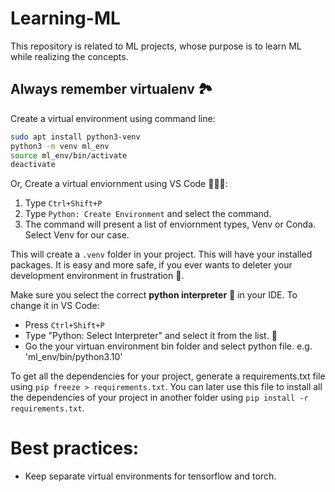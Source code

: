 # Learning-ML
This repository is related to ML projects, whose purpose is to learn ML while realizing the concepts.

## Always remember virtualenv 🏞️

Create a virtual environment using command line:

```bash
sudo apt install python3-venv
python3 -m venv ml_env
source ml_env/bin/activate
deactivate
```

Or, Create a virtual enviornment using VS Code 👨🏽‍💻:

1. Type `Ctrl+Shift+P`
2. Type `Python: Create Environment` and select the command.
3. The command will present a list of enviornment types, Venv or Conda. Select Venv for our case.

This will create a `.venv` folder in your project. This will have your installed packages. It is easy and more safe, if you ever wants to deleter your development environment in frustration 😤. 

Make sure you select the correct **python interpreter** 🤌 in your IDE. To change it in VS Code:
- Press `Ctrl+Shift+P`
- Type "Python: Select Interpreter" and select it from the list. 📃
- Go the your virtuan environment bin folder and select python file. e.g. 'ml_env/bin/python3.10'

To get all the dependencies for your project, generate a requirements.txt file using `pip freeze > requirements.txt`. You can later use this file to install all the dependencies of your project in another folder using `pip install -r requirements.txt`.

# Best practices:

- Keep separate virtual environments for tensorflow and torch.

